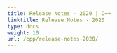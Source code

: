 ```yaml
---
title: Release Notes - 2020 | C++
linktitle: Release Notes - 2020
type: docs
weight: 10
url: /cpp/release-notes-2020/
---
```

